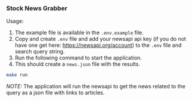 ### Stock News Grabber

Usage:

1. The example file is available in the `.env.example` file.
2. Copy and create `.env` file and add your newsapi api key (if you do not have one get here: https://newsapi.org/account) to the `.env` file and search query string.
3. Run the following command to start the application.
4. This should create a `news.json` file with the results.


```bash
make run
```

_*NOTE:*_ The application will run the newsapi to get the news related to the query as a json file with links to articles.
